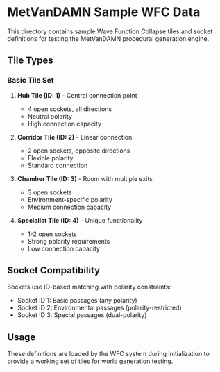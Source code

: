 # MetVanDAMN Sample WFC Data

This directory contains sample Wave Function Collapse tiles and socket definitions for testing the MetVanDAMN procedural generation engine.

## Tile Types

### Basic Tile Set
1. **Hub Tile (ID: 1)** - Central connection point
   - 4 open sockets, all directions
   - Neutral polarity
   - High connection capacity

2. **Corridor Tile (ID: 2)** - Linear connection
   - 2 open sockets, opposite directions  
   - Flexible polarity
   - Standard connection

3. **Chamber Tile (ID: 3)** - Room with multiple exits
   - 3 open sockets
   - Environment-specific polarity
   - Medium connection capacity

4. **Specialist Tile (ID: 4)** - Unique functionality
   - 1-2 open sockets
   - Strong polarity requirements
   - Low connection capacity

## Socket Compatibility

Sockets use ID-based matching with polarity constraints:
- Socket ID 1: Basic passages (any polarity)
- Socket ID 2: Environmental passages (polarity-restricted)
- Socket ID 3: Special passages (dual-polarity)

## Usage

These definitions are loaded by the WFC system during initialization to provide a working set of tiles for world generation testing.